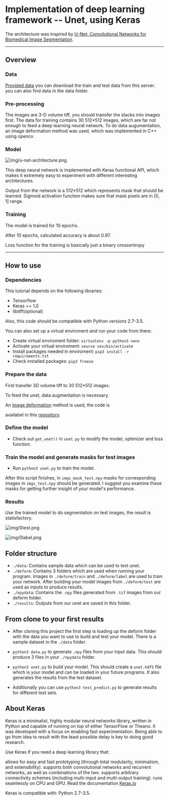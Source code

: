 # Implementation of deep learning framework -- Unet, using Keras

The architecture was inspired by [U-Net: Convolutional Networks for Biomedical Image Segmentation](http://lmb.informatik.uni-freiburg.de/people/ronneber/u-net/).

---

## Overview

### Data

[Provided data](http://brainiac2.mit.edu/isbi_challenge/) you can download the train and test data from this server.
you can also find data in the data folder.

### Pre-processing

The images are 3-D volume tiff, you should transfer the stacks into images first.
The data for training contains 30 512*512 images, which are far not enough to feed a deep learning neural network.
To do data augumentation, an image deformation method was used, which was implemented in C++ using opencv.

### Model

![img/u-net-architecture.png](img/u-net-architecture.png)

This deep neural network is implemented with Keras functional API, which makes it extremely easy to experiment with different interesting architectures.

Output from the network is a 512*512 which represents mask that should be learned. Sigmoid activation function
makes sure that mask pixels are in \[0, 1\] range.

### Training

The model is trained for 10 epochs.

After 10 epochs, calculated accuracy is about 0.97.

Loss function for the training is basically just a binary crossentropy

---

## How to use

### Dependencies

This tutorial depends on the following libraries:

* Tensorflow
* Keras >= 1.0
* libtiff(optional)

Also, this code should be compatible with Python versions 2.7-3.5.

You can also set up a virtual enviroment and run your code from there:
* Create virtual enviroment folder: ```virtualenv -p python3 venv```
* Activate your virtual enviroment: ```source vev/bin/activate```
* Install packages needed in enviroment: ```pip3 install -r requirements.txt```
* Check installed packages: ```pip3 freeze```

### Prepare the data

First transfer 3D volume tiff to 30 512*512 images.

To feed the unet, data augmentation is necessary.

An [image deformation](http://faculty.cs.tamu.edu/schaefer/research/mls.pdf) method is used, the code is

availabel in this [repository](https://github.com/cxcxcxcx/imgwarp-opencv).


### Define the model

* Check out ```get_unet()``` in ```unet.py``` to modify the model, optimizer and loss function.

### Train the model and generate masks for test images

* Run ```python3 unet.py``` to train the model.

After this script finishes, in ```imgs_mask_test.npy``` masks for corresponding images in ```imgs_test.npy```
should be generated. I suggest you examine these masks for getting further insight of your model's performance.

### Results

Use the trained model to do segmentation on test images, the result is statisfactory.

![img/0test.png](img/0test.png)

![img/0label.png](img/0label.png)

## Folder structure

* ```./data```: Contains sample data which can be used to test unet.
* ```./deform```: Contains 3 folders which are used when running your program. Images in ```./deform/train``` and ```./deform/label``` are used to train your network. After building your model images from ```./deform/test``` are used as inputs to produce results.
* ```./npydata```: Contains the ```.npy``` files generated from ```.tif``` images from our deform folder.
* ```./results```: Outputs from our unet are saved in this folder.

## From clone to your first results

* After cloning this project the first step is loading up the deform folder with the data you want to use to build and test your model. There is a sample dataset in the ```./data``` folder.

* ```python3 data.py``` to generate ```.npy``` files from your input data. This should produce 3 files in your ```./npydata``` folder.

* ```python3 unet.py``` to build your model. This should create a ```unet.hdf5``` file which is your model and can be loaded in your future programs. It also generates the results from the test dataset.

* Additionally you can use ```python3 test_predict.py``` to generate results for different test sets.




## About Keras

Keras is a minimalist, highly modular neural networks library, written in Python and capable of running on top of either TensorFlow or Theano. It was developed with a focus on enabling fast experimentation. Being able to go from idea to result with the least possible delay is key to doing good research.

Use Keras if you need a deep learning library that:

allows for easy and fast prototyping (through total modularity, minimalism, and extensibility).
supports both convolutional networks and recurrent networks, as well as combinations of the two.
supports arbitrary connectivity schemes (including multi-input and multi-output training).
runs seamlessly on CPU and GPU.
Read the documentation [Keras.io](http://keras.io/)

Keras is compatible with: Python 2.7-3.5.
